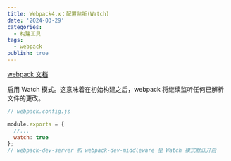 ```yaml
---
title: Webpack4.x：配置监听(Watch)
date: '2024-03-29'
categories:
  - 构建工具
tags:
  - webpack
publish: true
---
```


[webpack 文档](https://webpack.docschina.org/configuration/)


启用 Watch 模式。这意味着在初始构建之后，webpack 将继续监听任何已解析文件的更改。


```js
// webpack.config.js

module.exports = {
  //...
  watch: true
};
// webpack-dev-server 和 webpack-dev-middleware 里 Watch 模式默认开启


```
